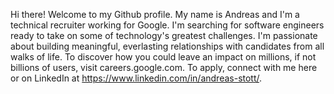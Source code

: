Hi there! Welcome to my Github profile.
My name is Andreas and I'm a technical recruiter working for Google.
I'm searching for software engineers ready to take on some of technology's greatest challenges.
I'm passionate about building meaningful, everlasting relationships with candidates from all walks of life.
To discover how you could leave an impact on millions, if not billions of users, visit careers.google.com.
To apply, connect with me here or on LinkedIn at https://www.linkedin.com/in/andreas-stott/.
